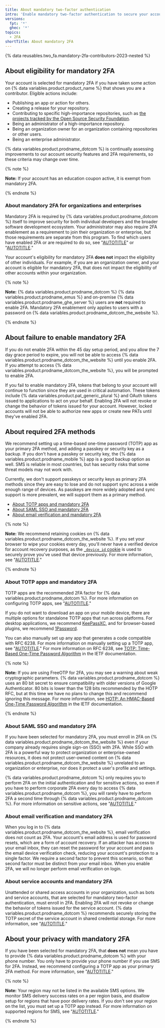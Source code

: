 ```yaml
---
title: About mandatory two-factor authentication
intro: 'Enable mandatory two-factor authentication to secure your account and maintain access to {% data variables.product.prodname_dotcom_the_website %}.'
versions:
  fpt: '*'
  ghec: '*'
topics:
  - 2FA
shortTitle: About mandatory 2FA
---
```


{% data reusables.two_fa.mandatory-2fa-contributors-2023-nested %}

## About eligibility for mandatory 2FA

Your account is selected for mandatory 2FA if you have taken some action on {% data variables.product.product_name %} that shows you are a contributor. Eligible actions include:
- Publishing an app or action for others.
- Creating a release for your repository.
- Contributing to specific high-importance repositories, such as [the projects tracked by the Open Source Security Foundation](https://github.com/ossf/wg-securing-critical-projects#current-work).
- Being an administrator of a high-importance repository.
- Being an organization owner for an organization containing repositories or other users.
- Being an enterprise administrator.

{% data variables.product.prodname_dotcom %} is continually assessing improvements to our account security features and 2FA requirements, so these criteria may change over time.

{% note %}

**Note:** If your account has an education coupon active, it is exempt from mandatory 2FA.

{% endnote %}

### About mandatory 2FA for organizations and enterprises

Mandatory 2FA is required by {% data variables.product.prodname_dotcom %} itself to improve security for both individual developers and the broader software development ecosystem. Your administrator may also require 2FA enablement as a requirement to join their organization or enterprise, but those requirements are separate from this program. To find which users have enabled 2FA or are required to do so, see "[AUTOTITLE](/admin/managing-accounts-and-repositories/managing-users-in-your-enterprise/viewing-people-in-your-enterprise#viewing-whether-members-in-your-enterprise-have-2fa-enabled)" or "[AUTOTITLE](/organizations/keeping-your-organization-secure/managing-two-factor-authentication-for-your-organization/viewing-whether-users-in-your-organization-have-2fa-enabled)."

Your account's eligibility for mandatory 2FA **does not** impact the eligibility of other individuals. For example, if you are an organization owner, and your account is eligible for mandatory 2FA, that does not impact the eligibility of other accounts within your organization.

{% note %}

**Note:** {% data variables.product.prodname_dotcom %} {% data variables.product.prodname_emus %} and on-premise {% data variables.product.prodname_ghe_server %} users are **not** required to enable 2FA. Mandatory 2FA enablement only applies to users with a password on {% data variables.product.prodname_dotcom_the_website %}.

{% endnote %}

## About failure to enable mandatory 2FA

If you do not enable 2FA within the 45 day setup period, and you allow the 7 day grace period to expire, you will not be able to access {% data variables.product.prodname_dotcom_the_website %} until you enable 2FA. If you attempt to access {% data variables.product.prodname_dotcom_the_website %}, you will be prompted to enable 2FA.

If you fail to enable mandatory 2FA, tokens that belong to your account will continue to function since they are used in critical automation. These tokens include {% data variables.product.pat_generic_plural %} and OAuth tokens issued to applications to act on your behalf. Enabling 2FA will not revoke or change the behavior of tokens issued for your account. However, locked accounts will not be able to authorize new apps or create new PATs until they've enabled 2FA.

## About required 2FA methods

We recommend setting up a time-based one-time password (TOTP) app as your primary 2FA method, and adding a passkey or security key as a backup. If you don't have a passkey or security key, the {% data variables.product.prodname_mobile %} app is a good backup option as well. SMS is reliable in most countries, but has security risks that some threat models may not work with.

Currently, we don't support passkeys or security keys as primary 2FA methods since they are easy to lose and do not support sync across a wide enough range of devices. As passkeys are more widely adopted and sync support is more prevalent, we will support them as a primary method.

- [About TOTP apps and mandatory 2FA](#about-totp-apps-and-mandatory-2fa)
- [About SAML SSO and mandatory 2FA](#about-saml-sso-and-mandatory-2fa)
- [About email verification and mandatory 2FA](#about-email-verification-and-mandatory-2fa)

{% note %}

**Note:** We recommend retaining cookies on {% data variables.product.prodname_dotcom_the_website %}. If you set your browser to wipe your cookies every day, you'll never have a verified device for account recovery purposes, as the [`_device_id` cookie](https://github.com/privacy/cookies) is used to securely prove you've used that device previously. For more information, see "[AUTOTITLE](/authentication/securing-your-account-with-two-factor-authentication-2fa/recovering-your-account-if-you-lose-your-2fa-credentials#authenticating-with-a-verified-device-ssh-token-or-personal-access-token)."

{% endnote %}

### About TOTP apps and mandatory 2FA

TOTP apps are the recommended 2FA factor for {% data variables.product.prodname_dotcom %}. For more information on configuring TOTP apps, see "[AUTOTITLE](/authentication/securing-your-account-with-two-factor-authentication-2fa/configuring-two-factor-authentication#configuring-two-factor-authentication-using-a-totp-app)."

If you do not want to download an app on your mobile device, there are multiple options for standalone TOTP apps that run across platforms. For desktop applications, we recommend [KeePassXC](https://keepassxc.org/), and for browser-based plugins, we recommend [1Password](https://support.1password.com/one-time-passwords/#to-save-your-qr-code-using-the-1password-browser-extension).

You can also manually set up any app that generates a code compatible with RFC 6238. For more information on manually setting up a TOTP app, see "[AUTOTITLE](/authentication/securing-your-account-with-two-factor-authentication-2fa/configuring-two-factor-authentication#configuring-two-factor-authentication-using-a-totp-app)." For more information on RFC 6238, see [TOTP: Time-Based One-Time Password Algorithm](https://datatracker.ietf.org/doc/html/rfc6238) in the IETF documentation.

{% note %}

**Note:** If you are using FreeOTP for 2FA, you may see a warning about weak cryptographic parameters. {% data variables.product.prodname_dotcom %} uses an 80 bit secret to ensure compatibility with older versions of Google Authenticator. 80 bits is lower than the 128 bits recommended by the HOTP RFC, but at this time we have no plans to change this and recommend ignoring this message. For more information, see [HOTP: An HMAC-Based One-Time Password Algorithm](https://www.ietf.org/rfc/rfc4226.txt) in the IETF documentation.

{% endnote %}

### About SAML SSO and mandatory 2FA

If you have been selected for mandatory 2FA, you must enroll in 2FA on {% data variables.product.prodname_dotcom_the_website %} even if your company already requires single sign-on (SSO) with 2FA. While SSO with 2FA is a powerful way to protect organization or enterprise-owned resources, it does not protect user-owned content on {% data variables.product.prodname_dotcom_the_website %} unrelated to an organization or enterprise, nor does it protect a user's profile and settings.

{% data variables.product.prodname_dotcom %} only requires you to perform 2FA on the initial authentication and for sensitive actions, so even if you have to perform corporate 2FA every day to access {% data variables.product.prodname_dotcom %}, you will rarely have to perform 2FA a second time through {% data variables.product.prodname_dotcom %}. For more information on sensitive actions, see "[AUTOTITLE](/authentication/keeping-your-account-and-data-secure/sudo-mode)."

### About email verification and mandatory 2FA

When you log in to {% data variables.product.prodname_dotcom_the_website %}, email verification does not count as 2FA. Your account's email address is used for password resets, which are a form of account recovery. If an attacker has access to your email inbox, they can reset the password for your account and pass the email device verification check, reducing your account's protection to a single factor. We require a second factor to prevent this scenario, so that second factor must be distinct from your email inbox. When you enable 2FA, we will no longer perform email verification on login.

### About service accounts and mandatory 2FA

Unattended or shared access accounts in your organization, such as bots and service accounts, that are selected for mandatory two-factor authentication, must enroll in 2FA. Enabling 2FA will not revoke or change the behavior of tokens issued for the service account. {% data variables.product.prodname_dotcom %} recommends securely storing the TOTP secret of the service account in shared credential storage. For more information, see "[AUTOTITLE](/organizations/keeping-your-organization-secure/managing-two-factor-authentication-for-your-organization/managing-bots-and-service-accounts-with-two-factor-authentication)."

## About your privacy with mandatory 2FA

If you have been selected for mandatory 2FA, that **does not** mean you have to provide {% data variables.product.prodname_dotcom %} with your phone number. You only have to provide your phone number if you use SMS for 2FA. Instead, we recommend configuring a TOTP app as your primary 2FA method. For more information, see "[AUTOTITLE](/authentication/securing-your-account-with-two-factor-authentication-2fa/configuring-two-factor-authentication#configuring-two-factor-authentication-using-a-totp-app)."

{% note %}

**Note:** Your region may not be listed in the available SMS options. We monitor SMS delivery success rates on a per region basis, and disallow setup for regions that have poor delivery rates. If you don't see your region on the list, you must set up a TOTP app instead. For more information on supported regions for SMS, see "[AUTOTITLE](/authentication/securing-your-account-with-two-factor-authentication-2fa/countries-where-sms-authentication-is-supported)."

{% endnote %}
